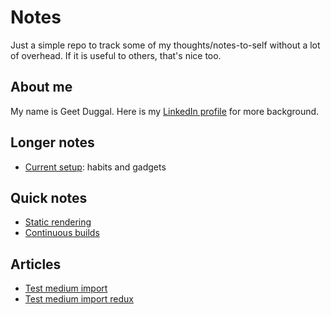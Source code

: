 # Notes
Just a simple repo to track some of my thoughts/notes-to-self without a lot of overhead.
If it is useful to others, that's nice too.

## About me

My name is Geet Duggal.  Here is my [LinkedIn profile](www.linkedin.com/in/geet-duggal-14321330) for more background.

## Longer notes

* [Current setup](current-setup.md): habits and gadgets

## Quick notes

* [Static rendering](static-rendering.md)
* [Continuous builds](continuous-builds.md)

## Articles

* [Test medium import](test-medium-import.md)
* [Test medium import redux](test-medium-import-redux.md)

